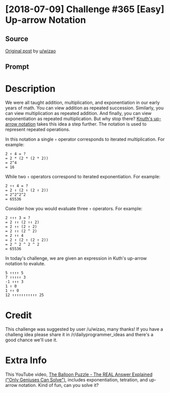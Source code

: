 # [2018-07-09] Challenge #365 [Easy] Up-arrow Notation

## Source

[Original post](https://old.reddit.com/r/dailyprogrammer/comments/8xbxi9/20180709_challenge_365_easy_uparrow_notation/) by [u/wizao](https://old.reddit.com/u/wizao)

## Prompt

# Description

We were all taught addition, multiplication, and exponentiation in our early years of math.  You can view addition as repeated succession.  Similarly, you can view multiplication as repeated addition.  And finally, you can view exponentiation as repeated multiplication.  But why stop there?  [Knuth's up-arrow notation](https://en.wikipedia.org/wiki/Knuth%27s_up-arrow_notation) takes this idea a step further.  The notation is used to represent repeated operations.

In this notation a single `↑` operator corresponds to iterated multiplication.  For example:

    2 ↑ 4 = ?
    = 2 * (2 * (2 * 2))
    = 2^4
    = 16

While two `↑` operators correspond to iterated exponentiation.  For example:

    2 ↑↑ 4 = ?
    = 2 ↑ (2 ↑ (2 ↑ 2))
    = 2^2^2^2
    = 65536

Consider how you would evaluate three `↑` operators.  For example:

    2 ↑↑↑ 3 = ?
    = 2 ↑↑ (2 ↑↑ 2)
    = 2 ↑↑ (2 ↑ 2)
    = 2 ↑↑ (2 ^ 2)
    = 2 ↑↑ 4
    = 2 ↑ (2 ↑ (2 ↑ 2))
    = 2 ^ 2 ^ 2 ^ 2
    = 65536

In today's challenge, we are given an expression in Kuth's up-arrow notation to evalute.

    5 ↑↑↑↑ 5
    7 ↑↑↑↑↑ 3
    -1 ↑↑↑ 3
    1 ↑ 0
    1 ↑↑ 0
    12 ↑↑↑↑↑↑↑↑↑↑↑ 25

# Credit

This challenge was suggested by user /u/wizao, many thanks! If you have a challeng idea please share it in /r/dailyprogrammer_ideas and there's a good chance we'll use it.

# Extra Info

This YouTube video, [The Balloon Puzzle - The REAL Answer Explained ("Only Geniuses Can Solve")](https://www.youtube.com/watch?v=DNmWtINlkhw), includes exponentiation, tetration, and up-arrow notation. Kind of fun, can you solve it?
